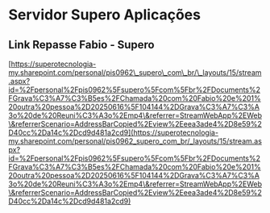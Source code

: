# Servidor Supero Aplicações

## Link Repasse Fabio - Supero

[https://superotecnologia-my.sharepoint.com/personal/pis0962\_supero\_com\_br/\_layouts/15/stream.aspx?id=%2Fpersonal%2Fpis0962%5Fsupero%5Fcom%5Fbr%2FDocuments%2FGrava%C3%A7%C3%B5es%2FChamada%20com%20Fabio%20e%201%20outra%20pessoa%2D20250616%5F104144%2DGrava%C3%A7%C3%A3o%20de%20Reuni%C3%A3o%2Emp4\&referrer=StreamWebApp%2EWeb\&referrerScenario=AddressBarCopied%2Eview%2Eeea3ade4%2D8e59%2D40cc%2Da14c%2Dcd9d481a2cd9](https://superotecnologia-my.sharepoint.com/personal/pis0962_supero_com_br/_layouts/15/stream.aspx?id=%2Fpersonal%2Fpis0962%5Fsupero%5Fcom%5Fbr%2FDocuments%2FGrava%C3%A7%C3%B5es%2FChamada%20com%20Fabio%20e%201%20outra%20pessoa%2D20250616%5F104144%2DGrava%C3%A7%C3%A3o%20de%20Reuni%C3%A3o%2Emp4\&referrer=StreamWebApp%2EWeb\&referrerScenario=AddressBarCopied%2Eview%2Eeea3ade4%2D8e59%2D40cc%2Da14c%2Dcd9d481a2cd9)

